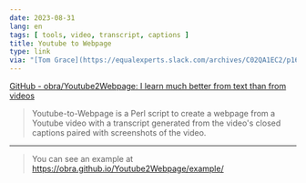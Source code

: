 ```yaml
---
date: 2023-08-31
lang: en
tags: [ tools, video, transcript, captions ]
title: Youtube to Webpage
type: link
via: "[Tom Grace](https://equalexperts.slack.com/archives/C02QA1EC2/p1693481604853969)"
---
```


[GitHub - obra/Youtube2Webpage: I learn much better from text than from videos](https://github.com/obra/Youtube2Webpage)

> Youtube-to-Webpage is a Perl script to create a webpage from a Youtube video with a transcript generated from the video's closed captions paired with screenshots of the video.

---

> You can see an example at <https://obra.github.io/Youtube2Webpage/example/>
